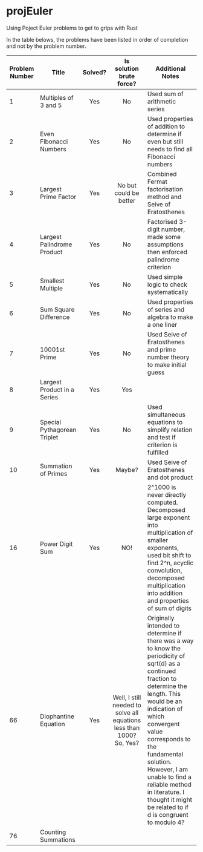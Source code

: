 # projEuler
Using Poject Euler problems to get to grips with Rust

In the table belows, the problems have been listed in order of completion and not by the problem number.

| Problem Number | Title                       | Solved? | Is solution brute force? | Additional Notes                                                                                                                                                                  |
|----------------|-----------------------------|:---------:|:--------------------------:|-----------------------------------------------------------------------------------------------------------------------------------------------------------------------------------|
|        1       |     Multiples of 3 and 5    |   Yes   |            No            |                                                                           Used sum of arithmetic series                                                                           |
|        2       |    Even Fibonacci Numbers   |   Yes   |            No            |                                           Used properties of addition to determine if even but still needs to find all Fibonacci numbers                                          |
|        3       |     Largest Prime Factor    |   Yes   |  No but could be better  |                                                           Combined Fermat factorisation method and Seive of Eratosthenes                                                          |
|        4       |  Largest Palindrome Product |   Yes   |            No            |                                                Factorised 3-digit number, made some assumptions then enforced palindrome criterion                                                |
|        5       |      Smallest Multiple      |   Yes   |            No            |                                                                     Used simple logic to check systematically                                                                     |
|        6       |    Sum Square Difference    |   Yes   |            No            |                                                             Used properties of series and algebra to make a one liner                                                             |
|        7       |        10001st Prime        |   Yes   |            No            |                                                      Used Seive of Eratosthenes and prime number theory to make initial guess                                                     |
|        8       | Largest Product in a Series |   Yes   |            Yes           |                                                                                                                                                                                   |
|        9       | Special Pythagorean Triplet |   Yes   |            No            |                                                Used simultaneous equations to simplify relation and test if criterion is fulfilled                                                |
|       10       |     Summation of Primes     |   Yes   |          Maybe?          |                                                                     Used Seive of Eratosthenes and dot product                                                                    |
|       16       |       Power Digit Sum       |   Yes   |            NO!           | 2^1000 is never directly computed. Decomposed large exponent into multiplication of smaller exponents, used bit shift to find 2^n, acyclic convolution, decomposed multiplication into addition and properties of sum of digits |
|       66       |     Diophantine Equation    |   Yes   | Well, I still needed to solve all equations less than 1000? So, Yes?| Originally intended to determine if there was a way to know the periodicity of sqrt(d) as a continued fraction to determine the length. This would be an indication of which convergent value corresponds to the fundamental solution. However, I am unable to find a reliable method in literature. I thought it might be related to if d is congruent to modulo 4?|
|       76       |     Counting Summations     |         |                          |                                                                                                                                                                                   |
